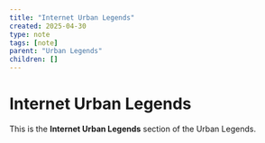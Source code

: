 ```yaml
---
title: "Internet Urban Legends"
created: 2025-04-30
type: note
tags: [note]
parent: "Urban Legends"
children: []
---
```


# Internet Urban Legends

This is the **Internet Urban Legends** section of the Urban Legends.
